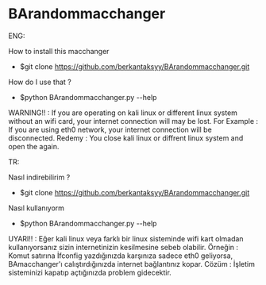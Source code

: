 # BArandommacchanger

ENG:

How to install this macchanger

- $git clone https://github.com/berkantaksyy/BArandommacchanger.git

How do I use that ?
- $python BArandommacchanger.py --help

WARNING!! : If you are operating on kali linux or different linux system without an wifi card, your internet connection will may be lost.
For Example :  If you are using eth0 network, your internet connection will be disconnected.
Redemy : You close kali linux or diffrent linux system and open the again.


TR:

Nasıl indirebilirim ?

- $git clone https://github.com/berkantaksyy/BArandommacchanger.git

Nasıl kullanıyorm 

- $python BArandommacchanger.py --help


UYARI!! : Eğer kali linux veya farklı bir linux sisteminde wifi kart olmadan kullanıyorsanız sizin internetinizin kesilmesine sebeb olabilir. 
Örneğin : Komut satırına İfconfig yazdığınızda karşınıza sadece eth0 geliyorsa, BAmacchanger'ı calıştırdığınızda internet bağlantınız kopar.
Cözüm : İşletim sisteminizi kapatıp açtığınızda problem gidecektir. 
